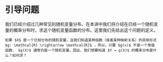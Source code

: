 # 引导问题
我们已经介绍过几种常见的随机变量分布。在本讲中我们将介绍在已经一个随机变量的概率分布时，求这个随机变量函数的分布。这里我们先给出这个问题的定义。

```{admonition} Question
如果 $X$ 是一个已知分布的随机变量，且我们知道某种函数（或者某种映射关系）的具体形式 $g: \mathcal{R} \rightarrow \mathcal{R}$ ，所以，只要 $g(x)$ 不是一个常值函数， $g(X)$ 通常仍是一个随机变量。因此，我们想要知道 $Y = g(X)$ 的概率分布是什么？如何求？
```